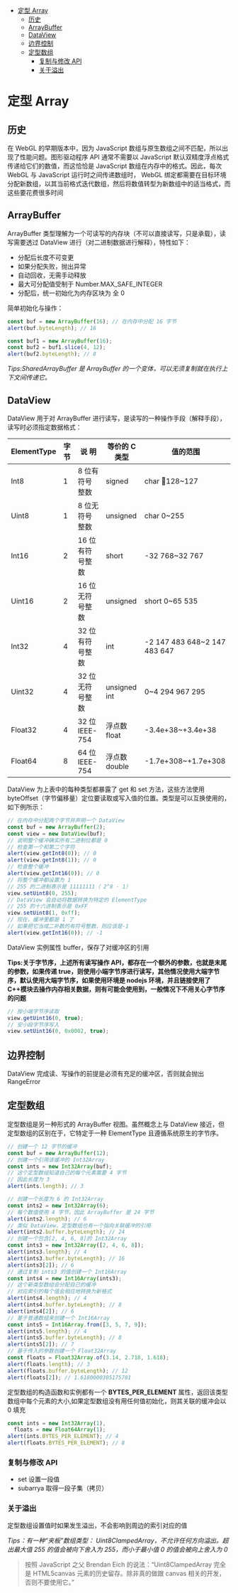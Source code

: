 <!-- START doctoc generated TOC please keep comment here to allow auto update -->
<!-- DON'T EDIT THIS SECTION, INSTEAD RE-RUN doctoc TO UPDATE -->


- [定型 Array](#%E5%AE%9A%E5%9E%8B-array)
  - [历史](#%E5%8E%86%E5%8F%B2)
  - [ArrayBuffer](#arraybuffer)
  - [DataView](#dataview)
  - [边界控制](#%E8%BE%B9%E7%95%8C%E6%8E%A7%E5%88%B6)
  - [定型数组](#%E5%AE%9A%E5%9E%8B%E6%95%B0%E7%BB%84)
    - [复制与修改 API](#%E5%A4%8D%E5%88%B6%E4%B8%8E%E4%BF%AE%E6%94%B9-api)
    - [关于溢出](#%E5%85%B3%E4%BA%8E%E6%BA%A2%E5%87%BA)

<!-- END doctoc generated TOC please keep comment here to allow auto update -->

# 定型 Array

## 历史

在 WebGL 的早期版本中，因为 JavaScript 数组与原生数组之间不匹配，所以出现了性能问题。图形驱动程序 API 通常不需要以 JavaScript 默认双精度浮点格式传递给它们的数值，而这恰恰是 JavaScript 数组在内存中的格式。因此，每次 WebGL 与 JavaScript 运行时之间传递数组时， WebGL 绑定都需要在目标环境分配新数组，以其当前格式迭代数组，然后将数值转型为新数组中的适当格式，而这些要花费很多时间

## ArrayBuffer

ArrayBuffer 类型理解为一个可读写的内存块（不可以直接读写，只是承载），读写需要透过 DataView 进行（对二进制数据进行解释），特性如下：

- 分配后长度不可变更
- 如果分配失败，抛出异常
- 自动回收，无需手动释放
- 最大可分配值受制于 Number.MAX_SAFE_INTEGER
- 分配后，统一初始化为内存区块为 全 0

简单初始化与操作：

```js
const buf = new ArrayBuffer(16); // 在内存中分配 16 字节
alert(buf.byteLength); // 16

const buf1 = new ArrayBuffer(16);
const buf2 = buf1.slice(4, 12);
alert(buf2.byteLength); // 8
```

_Tips:SharedArrayBuffer 是 ArrayBuffer 的一个变体，可以无须复制就在执行上下文间传递它。_

## DataView

DataView 用于对 ArrayBuffer 进行读写，是读写的一种操作手段（解释手段），读写时必须指定数据格式：

| ElementType | 字 节 | 说 明           | 等价的 C 类型 | 值的范围                     |
| ----------- | ----- | --------------- | ------------- | ---------------------------- |
| Int8        | 1     | 8 位有符号整数  | signed        | char 128~127                |
| Uint8       | 1     | 8 位无符号整数  | unsigned      | char 0~255                   |
| Int16       | 2     | 16 位有符号整数 | short         | -32 768~32 767               |
| Uint16      | 2     | 16 位无符号整数 | unsigned      | short 0~65 535               |
| Int32       | 4     | 32 位有符号整数 | int           | -2 147 483 648~2 147 483 647 |
| Uint32      | 4     | 32 位无符号整数 | unsigned int  | 0~4 294 967 295              |
| Float32     | 4     | 32 位 IEEE-754  | 浮点数 float  | -3.4e+38~+3.4e+38            |
| Float64     | 8     | 64 位 IEEE-754  | 浮点数 double | -1.7e+308~+1.7e+308          |

DataView 为上表中的每种类型都暴露了 get 和 set 方法，这些方法使用 byteOffset（字节偏移量）定位要读取或写入值的位置。类型是可以互换使用的，如下例所示：

```js
// 在内存中分配两个字节并声明一个 DataView
const buf = new ArrayBuffer(2);
const view = new DataView(buf);
// 说明整个缓冲确实所有二进制位都是 0
// 检查第一个和第二个字符
alert(view.getInt8(0)); // 0
alert(view.getInt8(1)); // 0
// 检查整个缓冲
alert(view.getInt16(0)); // 0
// 将整个缓冲都设置为 1
// 255 的二进制表示是 11111111（ 2^8 - 1）
view.setUint8(0, 255);
// DataView 会自动将数据转换为特定的 ElementType
// 255 的十六进制表示是 0xFF
view.setUint8(1, 0xff);
// 现在，缓冲里都是 1 了
// 如果把它当成二补数的有符号整数，则应该是-1
alert(view.getInt16(0)); // -1
```

DataView 实例属性 buffer，保存了对缓冲区的引用

**Tips:关于字节序，上述所有读写操作 API，都存在一个额外的参数，也就是末尾的参数，如果传递 true，则使用小端字节序进行读写，其他情况使用大端字节序，默认使用大端字节序，如果使用环境是 nodejs 环境，并且链接使用了 C++模块去操作内存相关数据，则有可能会使用到，一般情况下不用关心字节序的问题**

```js
// 按小端字节序读取
view.getUint16(0, true);
// 安小段字节序写入
view.setUint16(0, 0x0002, true);
```

## 边界控制

DataView 完成读、写操作的前提是必须有充足的缓冲区，否则就会抛出 RangeError

## 定型数组

定型数组是另一种形式的 ArrayBuffer 视图。虽然概念上与 DataView 接近，但定型数组的区别在于，它特定于一种 ElementType 且遵循系统原生的字节序。

```js
// 创建一个 12 字节的缓冲
const buf = new ArrayBuffer(12);
// 创建一个引用该缓冲的 Int32Array
const ints = new Int32Array(buf);
// 这个定型数组知道自己的每个元素需要 4 字节
// 因此长度为 3
alert(ints.length); // 3

// 创建一个长度为 6 的 Int32Array
const ints2 = new Int32Array(6);
// 每个数值使用 4 字节，因此 ArrayBuffer 是 24 字节
alert(ints2.length); // 6
// 类似 DataView，定型数组也有一个指向关联缓冲的引用
alert(ints2.buffer.byteLength); // 24
// 创建一个包含[2, 4, 6, 8]的 Int32Array
const ints3 = new Int32Array([2, 4, 6, 8]);
alert(ints3.length); // 4
alert(ints3.buffer.byteLength); // 16
alert(ints3[2]); // 6
// 通过复制 ints3 的值创建一个 Int16Array
const ints4 = new Int16Array(ints3);
// 这个新类型数组会分配自己的缓冲
// 对应索引的每个值会相应地转换为新格式
alert(ints4.length); // 4
alert(ints4.buffer.byteLength); // 8
alert(ints4[2]); // 6
// 基于普通数组来创建一个 Int16Array
const ints5 = Int16Array.from([3, 5, 7, 9]);
alert(ints5.length); // 4
alert(ints5.buffer.byteLength); // 8
alert(ints5[2]); // 7
// 基于传入的参数创建一个 Float32Array
const floats = Float32Array.of(3.14, 2.718, 1.618);
alert(floats.length); // 3
alert(floats.buffer.byteLength); // 12
alert(floats[2]); // 1.6180000305175781
```

定型数组的构造函数和实例都有一个 **BYTES_PER_ELEMENT** 属性，返回该类型数组中每个元素的大小,如果定型数组没有用任何值初始化，则其关联的缓冲会以 0 填充

```js
const ints = new Int32Array(1),
  floats = new Float64Array(1);
alert(ints.BYTES_PER_ELEMENT); // 4
alert(floats.BYTES_PER_ELEMENT); // 8
```

### 复制与修改 API

- set 设置一段值
- subarrya 取得一段子集（拷贝）

### 关于溢出

定型数组设置值时如果发生溢出，不会影响到周边的索引对应的值

_Tips：有一种“夹板”数组类型： Uint8ClampedArray，不允许任何方向溢出。超出最大值 255 的值会被向下舍入为 255，而小于最小值 0 的值会被向上舍入为 0_

> 按照 JavaScript 之父 Brendan Eich 的说法：“Uint8ClampedArray 完全是 HTML5canvas 元素的历史留存。除非真的做跟 canvas 相关的开发，否则不要使用它。”
